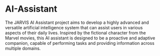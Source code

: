 # AI-Assistant
The JARVIS AI Assistant project aims to develop a highly advanced and versatile artificial intelligence system that can assist users in various aspects of their daily lives. Inspired by the fictional character from the Marvel movies, this AI assistant is designed to be a proactive and adaptive companion, capable of performing tasks and providing information across multiple domains.
